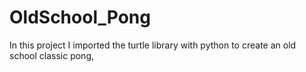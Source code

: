 # OldSchool_Pong
In this project I imported the turtle library with python to create an old school classic pong, 
